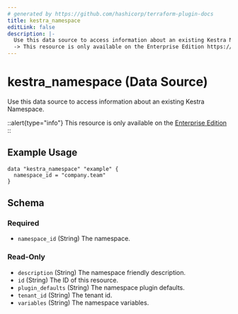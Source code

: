 ```yaml
---
# generated by https://github.com/hashicorp/terraform-plugin-docs
title: kestra_namespace
editLink: false
description: |-
  Use this data source to access information about an existing Kestra Namespace.
  -> This resource is only available on the Enterprise Edition https://kestra.io/enterprise
---
```


# kestra_namespace (Data Source)

Use this data source to access information about an existing Kestra Namespace.

::alert{type="info"}
This resource is only available on the [Enterprise Edition](https://kestra.io/enterprise)
::

## Example Usage

```hcl
data "kestra_namespace" "example" {
  namespace_id = "company.team"
}
```

<!-- schema generated by tfplugindocs -->
## Schema

### Required

- `namespace_id` (String) The namespace.

### Read-Only

- `description` (String) The namespace friendly description.
- `id` (String) The ID of this resource.
- `plugin_defaults` (String) The namespace plugin defaults.
- `tenant_id` (String) The tenant id.
- `variables` (String) The namespace variables.
